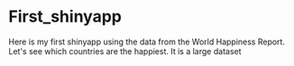 # First_shinyapp

Here is my first shinyapp using the data from the World Happiness Report. Let's see which countries are the happiest. 
It is a large dataset
